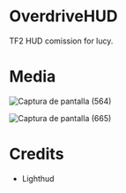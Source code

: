 # OverdriveHUD

TF2 HUD comission for lucy.

# Media 

![Captura de pantalla (564)](https://github.com/user-attachments/assets/b1c4afb7-84a9-44c4-a4d1-13f495ba713c)

![Captura de pantalla (665)](https://github.com/user-attachments/assets/e11fcb19-eaca-40b6-92b6-cc9d212ff1f3)

# Credits
- Lighthud
